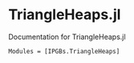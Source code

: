 # TriangleHeaps.jl
Documentation for TriangleHeaps.jl

```@autodocs
Modules = [IPGBs.TriangleHeaps]
```
    
